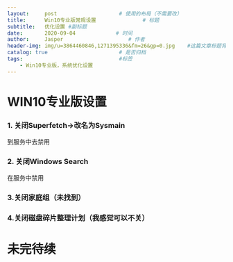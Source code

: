 ```yaml
---
layout:     post                    # 使用的布局（不需要改）
title:      Win10专业版常规设置               # 标题 
subtitle:   优化设置 #副标题
date:       2020-09-04             # 时间
author:     Jasper                     # 作者
header-img: img/u=3864460846,1271395336&fm=26&gp=0.jpg    #这篇文章标题背景图片
catalog: true                       # 是否归档
tags:                               #标签
    - Win10专业版，系统优化设置
---
```


# WIN10专业版设置

### 1. 关闭Superfetch->改名为Sysmain

到服务中去禁用

### 2. 关闭Windows Search

在服务中禁用

### 3.关闭家庭组（未找到）



### 4.关闭磁盘碎片整理计划（我感觉可以不关）





# 未完待续

